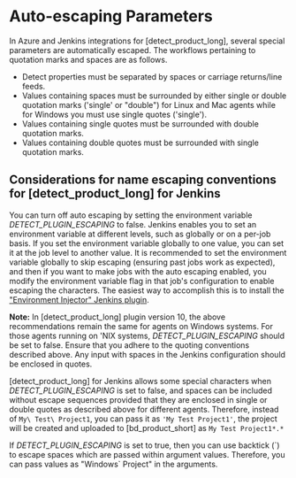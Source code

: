 # Auto-escaping Parameters

In Azure and Jenkins integrations for [detect_product_long], several special parameters are automatically escaped. 
The workflows pertaining to quotation marks and spaces are as follows.

- Detect properties must be separated by spaces or carriage returns/line feeds.
- Values containing spaces must be surrounded by either single or double quotation marks ('single' or "double") for Linux and Mac agents while for Windows you must use single quotes ('single').
- Values containing single quotes must be surrounded with double quotation marks.
- Values containing double quotes must be surrounded with single quotation marks.

## Considerations for name escaping conventions for [detect_product_long] for Jenkins

You can turn off auto escaping by setting the environment variable *DETECT\_PLUGIN\_ESCAPING* to false.
Jenkins enables you to set an environment variable at different levels, such as globally or on a per-job basis. If you set the environment variable globally to one value, you can set it at the job level to another value. It is recommended to set the environment variable globally to skip escaping (ensuring past jobs work as expected), and then if you want to make jobs with the auto escaping enabled, you modify the environment variable flag in that job's configuration to enable escaping the characters. The easiest way to accomplish this is to install the ["Environment Injector" Jenkins plugin](https://plugins.jenkins.io/envinject/).

**Note:** In [detect_product_long] plugin version 10, the above recommendations remain the same for agents on Windows systems.  For those agents running on 'NIX systems, *DETECT\_PLUGIN\_ESCAPING* should be set to false.  Ensure that you adhere to the quoting conventions described above. Any input with spaces in the Jenkins configuration should be enclosed in quotes.

[detect_product_long] for Jenkins allows some special characters when *DETECT\_PLUGIN\_ESCAPING* is set to false, and spaces can be included without escape sequences provided that they are enclosed in single or double quotes as described above for different agents. Therefore, instead of `My\ Test\ Project1`, you can pass it as `'My Test Project1'`, the project will be created and uploaded to [bd_product_short] as `My Test Project1*.*`

If *DETECT\_PLUGIN\_ESCAPING* is set to true, then you can use backtick (\`) to escape spaces which are passed within argument values. Therefore, you can pass values as "Windows` Project" in the arguments.

